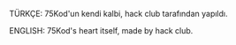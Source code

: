 TÜRKÇE: 75Kod'un kendi kalbi, hack club tarafından yapıldı.

ENGLISH: 75Kod's heart itself, made by hack club.
